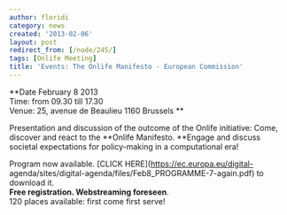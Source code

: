```yaml
---
author: floridi
category: news
created: '2013-02-06'
layout: post
redirect_from: [/node/245/]
tags: [Onlife Meeting]
title: 'Events: The Onlife Manifesto - European Commission'
---
```

**Date February 8 2013  
Time: from 09.30 till 17.30  
Venue: 25, avenue de Beaulieu 1160 Brussels **  
  
Presentation and discussion of the outcome of the Onlife initiative: Come,
discover and react to the  **Onlife Manifesto.  **Engage and discuss societal
expectations for policy-making in a computational era!  
  
Program now available. [CLICK HERE](https://ec.europa.eu/digital-
agenda/sites/digital-agenda/files/Feb8_PROGRAMME-7-again.pdf) to download it.  
 **Free registration. Webstreaming foreseen**.  
120 places available: first come first serve!

